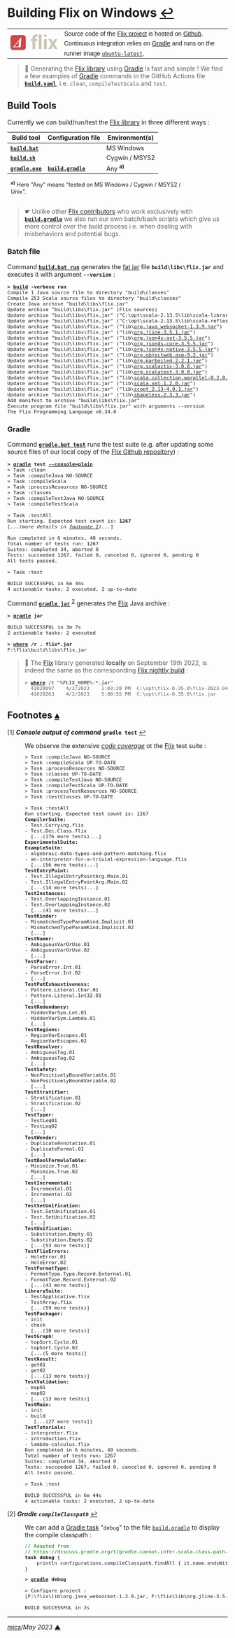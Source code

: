 # <span id="top">Building Flix on Windows</span> <span style="size:25%;"><a href="README.md">↩</a></span>

<table style="font-family:Helvetica,Arial;line-height:1.6;">
  <tr>
  <td style="border:0;padding:0 10px 0 0;;min-width:120px;"><a href="https://flix.dev/" rel="external"><img src="./docs/images/flix-logo.png" width="120" alt="Flix project"/></a></td>
  <td style="border:0;padding:0;vertical-align:text-top;">Source code of the <a href="https://flix.dev/" rel="external">Flix project</a> is hosted on <a href="https://github.com/flix/flix" rel="external">Github</a>.<br/>Continuous integration relies on <a href="https://gradle.org/" rel="external">Gradle</a> and runs on the runner image <a href="https://docs.github.com/en/actions/using-github-hosted-runners/about-github-hosted-runners#supported-runners-and-hardware-resources" rel="external"><code>ubuntu-latest</code></a>.
  </td>
  </tr>
</table>

> **:mag_right:** Generating the [Flix library][flix_releases] using [Gradle][gradle_userguide] is fast and simple ! We find a few examples of [Gradle][gradle_cli] commands in the GitHub Actions file [**`build.yaml`**](https://github.com/flix/flix/blob/master/.github/workflows/build.yaml), i.e. `clean`, `compileTestScala` and `test`.
>

## <span id="build_tools">Build Tools</span>

Currently we can build/run/test the [Flix library][flix_releases] in three different ways :

| Build tool          | Configuration file     | Environment(s) |
|---------------------|------------------------|----------------|
| [**`build.bat`**](bin/flix/build.bat) | &nbsp; | MS Windows |
| [**`build.sh`**](bin/flix/build.sh) | &nbsp; | Cygwin / MSYS2 |
[**`gradle.exe`**][gradle_cli] | [**`build.gradle`**](flix/build.gradle) | Any <sup><b>a)</b></sup> |
<div style="margin:0 15% 0 8px;font-size:90%;">
<sup><b>a)</b></sup> Here "Any" means "tested on MS Windows / Cygwin / MSYS2 / Unix".<br/>&nbsp;
</div>

> **&#9755;** Unlike other [Flix contributors](https://flix.dev/contribute/) who work exclusively with [**`build.gradle`**](flix/build.gradle) we also run our own batch/bash scripts which give us more control over the build process i.e. when dealing with misbehaviors and potential bugs.
<!--
https://docs.gradle.org/current/userguide/scala_plugin.html
-->

### <span id="batch">Batch file</span>

Command [**`build.bat run`**](./bin/flix/build.bat) generates the [fat jar](https://stackoverflow.com/questions/11947037/what-is-an-uber-jar) file **`build\libs\flix.jar`** and executes it with argument **`--version`** :

<pre style="font-size:80%;">
<b>&gt; <a href="bin/flix/build.bat">build</a> -verbose run</b>
Compile 1 Java source file to directory "build\classes"
Compile 253 Scala source files to directory "build\classes"
Create Java archive "build\libs\flix.jar"
Update archive "build\libs\flix.jar" (Flix sources)
Update archive "build\libs\flix.jar" ("C:\opt\scala-2.13.5\lib\scala-library.jar")
Update archive "build\libs\flix.jar" ("C:\opt\scala-2.13.5\lib\scala-reflect.jar")
Update archive "build\libs\flix.jar" ("lib\<a href="https://mvnrepository.com/artifact/org.java-websocket/Java-WebSocket/1.3.9" rel="external">org.java_websocket-1.3.9.jar</a>")
Update archive "build\libs\flix.jar" ("lib\<a href="https://mvnrepository.com/artifact/org.jline/jline/3.5.1" rel="external">org.jline-3.5.1.jar</a>")
Update archive "build\libs\flix.jar" ("lib\<a href="https://mvnrepository.com/artifact/org.json4s/json4s-ast_2.13/3.5.5" rel="external">org.json4s-ast-3.5.5.jar</a>")
Update archive "build\libs\flix.jar" ("lib\<a href="https://mvnrepository.com/artifact/org.json4s/json4s-core_2.13/3.5.5" rel="external">org.json4s-core-3.5.5.jar</a>")
Update archive "build\libs\flix.jar" ("lib\<a href="https://mvnrepository.com/artifact/org.json4s/json4s-native_2.13/3.5.5" rel="external">org.json4s-native-3.5.5.jar</a>")
Update archive "build\libs\flix.jar" ("lib\<a href="https://mvnrepository.com/artifact/org.ow2.asm/asm/9.2" rel="external">org.objectweb.asm-9.2.jar</a>")
Update archive "build\libs\flix.jar" ("lib\<a href="https://mvnrepository.com/artifact/org.parboiled/parboiled_2.13/2.2.1" rel="external">org.parboiled-2.2.1.jar</a>")
Update archive "build\libs\flix.jar" ("lib\<a href="https://mvnrepository.com/artifact/org.scalactic/scalactic_2.13/3.0.8" rel="external">org.scalactic-3.0.8.jar</a>")
Update archive "build\libs\flix.jar" ("lib\<a href="https://mvnrepository.com/artifact/org.scalatest/scalatest_2.13/3.0.8" rel="external">org.scalatest-3.0.8.jar</a>")
Update archive "build\libs\flix.jar" ("lib\<a href="https://mvnrepository.com/artifact/org.scala-lang.modules/scala-parallel-collections_2.13/0.2.0">scala.collection.parallel-0.2.0.jar</a>")
Update archive "build\libs\flix.jar" ("lib\<a href="https://mvnrepository.com/artifact/org.scala-lang.modules/scala-xml_2.13/1.2.0" rel="external">scala.xml-1.2.0.jar</a>")
Update archive "build\libs\flix.jar" ("lib\<a href="https://mvnrepository.com/artifact/com.github.scopt/scopt_2.13/4.0.1" rel="external">scopt_2.13-4.0.1.jar</a>")
Update archive "build\libs\flix.jar" ("lib\<a href="https://mvnrepository.com/artifact/com.chuusai/shapeless_2.13/2.3.3" rel="external">shapeless-2.3.3.jar</a>")
Add manifest to archive "build\libs\flix.jar"
Execute program file "build\libs\flix.jar" with arguments --version
The Flix Programming Language v0.34.0
</pre>

### <span id="gradle">Gradle</span>

Command [**`gradle.bat test`**][gradle_cli] runs the test suite (e.g. after updating some source files of our local copy of the [Flix Github repository][flix_github]) :

<pre style="font-size:80%;">
<b>&gt; <a href="https://docs.gradle.org/current/userguide/command_line_interface.html" rel="external">gradle</a> test <a href="https://docs.gradle.org/current/userguide/command_line_interface.html#sec:command_line_customizing_log_format" rel="external">--console=plain</a></b>
> Task :clean
> Task :compileJava NO-SOURCE
> Task :compileScala
> Task :processResources NO-SOURCE
> Task :classes
> Task :compileTestJava NO-SOURCE
> Task :compileTestScala

> Task :testAll
Run starting. Expected test count is: <b>1267</b>
[<i>...(more details in <a id="anchor_01" href="#footnote_01">footnote 1</a></span>)...</i>]

Run completed in 6 minutes, 40 seconds.
Total number of tests run: 1267
Suites: completed 34, aborted 0
Tests: succeeded 1267, failed 0, canceled 0, ignored 0, pending 0
All tests passed.

> Task :test

BUILD SUCCESSFUL in 6m 44s
4 actionable tasks: 2 executed, 2 up-to-date
</pre>

Command [**`gradle jar`**][gradle_cli] <sup id="anchor_02">[2](#footnote_01)</sup> generates the [Flix] Java archive :
<pre style="font-size:80%;">
<b>&gt; <a href="https://docs.gradle.org/current/userguide/command_line_interface.html" rel="external">gradle</a> jar</b>

BUILD SUCCESSFUL in 3m 7s
2 actionable tasks: 2 executed

<b>&gt; <a href="https://learn.microsoft.com/en-us/windows-server/administration/windows-commands/where" rel="external">where</a> /r . flix*.jar</b>
F:\flix\build\libs\flix.jar
</pre>

> **:mag_right:** The [Flix] library generated **locally** on September 19th 2022, is indeed the same as the corresponding [Flix nightly build][flix_nightly] :
> <pre style="font-size:80%;">
> <b>&gt; <a href="https://learn.microsoft.com/en-us/windows-server/administration/windows-commands/where" rel="external">where</a> /t "%FLIX_HOME%:*.jar"</b>
>   41028097    4/2/2023    1:03:28 PM  C:\opt\flix-0.35.0\flix-2023-04-01.jar
>   41028263    4/2/2023    5:00:55 PM  C:\opt\flix-0.35.0\flix.jar
> </pre>

<!--=======================================================================-->
 
## <span id="footnotes">Footnotes</span> [**&#x25B4;**](#top)

<span id="footnote_01">[1]</span> ***Console output of command*** **`gradle test`** [↩](#anchor_01)

<dl><dd>
We observe the extensive <a href="https://en.wikipedia.org/wiki/Code_coverage" rel="external"><i>code coverage</i></a> ot the <a href="https://flix.dev/" rel="external">Flix</a> test suite :
<pre style="font-size:80%;">
&gt; Task :compileJava NO-SOURCE
&gt; Task :compileScala UP-TO-DATE
&gt; Task :processResources NO-SOURCE
&gt; Task :classes UP-TO-DATE
&gt; Task :compileTestJava NO-SOURCE
&gt; Task :compileTestScala UP-TO-DATE
&gt; Task :processTestResources NO-SOURCE
&gt; Task :testClasses UP-TO-DATE
&nbsp;
&gt; Task :testAll
Run starting. Expected test count is: 1267
<b>CompilerSuite:</b>
- Test.Currying.flix
- Test.Dec.Class.flix
  [...(176 more tests)...]
<b>ExperimentalSuite:</b>
<b>ExampleSuite:</b>
- algebraic-data-types-and-pattern-matching.flix
- an-interpreter-for-a-trivial-expression-language.flix
  [...(56 more tests)...]
<b>TestEntryPoint:</b>
- Test.IllegalEntryPointArg.Main.01
- Test.IllegalEntryPointArg.Main.02
  [...(14 more tests)...]
<b>TestInstances:</b>
- Test.OverlappingInstance.01
- Test.OverlappingInstance.02
  [...(41 more tests)...]
<b>TestKinder:</b>
- MismatchedTypeParamKind.Implicit.01
- MismatchedTypeParamKind.Implicit.02
  [...]
<b>TestNamer:</b>
- AmbiguousVarOrUse.01
- AmbiguousVarOrUse.02
  [...]
<b>TestParser:</b>
- ParseError.Int.01
- ParseError.Int.02
  [...]
<b>TestPatExhaustiveness:</b>
- Pattern.Literal.Char.01
- Pattern.Literal.Int32.01
  [...]
<b>TestRedundancy:</b>
- HiddenVarSym.Let.01
- HiddenVarSym.Lambda.01
  [...]
<b>TestRegions:</b>
- RegionVarEscapes.01
- RegionVarEscapes.02
<b>TestResolver:</b>
- AmbiguousTag.01
- AmbiguousTag.02
  [...]
<b>TestSafety:</b>
- NonPositivelyBoundVariable.01
- NonPositivelyBoundVariable.02
  [...]
<b>TestStratifier:</b>
- Stratification.01
- Stratification.02
  [...]
<b>TestTyper:</b>
- TestLeq01
- TestLeq02
  [...]
<b>TestWeeder:</b>
- DuplicateAnnotation.01
- DuplicateFormal.01
  [...]
<b>TestBoolFormulaTable:</b>
- Minimize.True.01
- Minimize.True.02
  [...]
<b>TestIncremental:</b>
- Incremental.01
- Incremental.02
  [...]
<b>TestSetUnification:</b>
- Test.SetUnification.01
- Test.SetUnification.02
  [...]
<b>TestUnification:</b>
- Substitution.Empty.01
- Substitution.Empty.02
  [...(53 more tests)]
<b>TestFlixErrors:</b>
- HoleError.01
- HoleError.02
<b>TestFormatType:</b>
- FormatType.Type.Record.External.01
- FormatType.Record.External.02
  [...(43 more tests)]
<b>LibrarySuite:</b>
- TestApplicative.flix
- TestArray.flix
  [...(59 more tests)]
<b>TestPackager:</b>
- init
- check
  [...(10 more tests)]
<b>TestGraph:</b>
- topSort.Cycle.01
- topSort.Cycle.02
  [...(5 more tests)]
<b>TestResult:</b>
- get01
- get02
  [...(13 more tests)]
<b>TestValidation:</b>
- map01
- map02
  [...(13 more tests)]
<b>TestMain:</b>
- init
- build
   [...(27 more tests]]
<b>TestTutorials:</b>
- interpreter.flix
- introduction.flix
- lambda-calculus.flix
Run completed in 6 minutes, 40 seconds.
Total number of tests run: 1267
Suites: completed 34, aborted 0
Tests: succeeded 1267, failed 0, canceled 0, ignored 0, pending 0
All tests passed.
&nbsp;
&gt; Task :test
&nbsp;
BUILD SUCCESSFUL in 6m 44s
4 actionable tasks: 2 executed, 2 up-to-date
</pre>
</dd></dl>

<span id="footnote_02">[2]</span> ***Gradle `compileClasspath`*** [↩](#anchor_02)

<dl><dd>
We can add a <a href="https://docs.gradle.org/current/dsl/org.gradle.api.Task.html">Gradle task</a> "<code>debug</code>" to the file <a href="flix/build.gradle"><code>build.gradle</code></a> to display the compile classpath :
<pre style="font-size:80%;">
<span style="color:green;">// Adapted from
// https://discuss.gradle.org/t/gradle-cannot-infer-scala-class-path-despite-the-scala-library-being-declared-as-a-compile-dependency/7388/5</span>
<b>task debug</b> {
    println configurations.compileClasspath.findAll { it.name.endsWith(".jar") }
}
</pre>

<pre style="font-size:80%;">
<b>&gt; <a href="https://docs.gradle.org/current/userguide/command_line_interface.html" rel="external">gradle</a> debug</b>
&nbsp;
> Configure project :
[F:\flix\lib\org.java_websocket-1.3.9.jar, F:\flix\lib\org.jline-3.5.1.jar, F:\flix\lib\org.json4s-ast-3.5.5.jar, F:\flix\lib\org.json4s-core-3.5.5.jar, F:\flix\lib\org.json4s-native-3.5.5.jar, F:\flix\lib\org.objectweb.asm-9.2.jar, F:\flix\lib\org.parboiled-2.2.1.jar, F:\flix\lib\org.scalactic-3.0.8.jar, F:\flix\lib\org.scalatest-3.0.8.jar, F:\flix\lib\scala.collection.parallel-0.2.0.jar, F:\flix\lib\scala.xml-1.2.0.jar, F:\flix\lib\scopt_2.13-4.0.1.jar, F:\flix\lib\shapeless-2.3.3.jar, %USERPROFILE%\.gradle\caches\modules-2\files-2.1\org.scala-lang\scala-reflect\2.13.5\8dee4d8c5374920f2db2f5f55d9dd6ecd4194cc\scala-reflect-2.13.5.jar, %USERPROFILE%\.gradle\caches\modules-2\files-2.1\org.scala-lang\scala-library\2.13.5\d0df6e78b6ccb0102cb0395bfa8cb806e9e81b61\scala-library-2.13.5.jar]
&nbsp;
BUILD SUCCESSFUL in 2s
</pre>
</dd></dl>

***

*[mics](https://lampwww.epfl.ch/~michelou/)/May 2023* [**&#9650;**](#top)
<span id="bottom">&nbsp;</span>

<!-- href links -->

[flix]: https://flix.dev/
[flix_github]: https://github.com/flix/flix
[flix_releases]: https://github.com/flix/flix/releases
[flix_nightly]: https://flix.dev/nightly/
[gradle_cli]: https://docs.gradle.org/current/userguide/command_line_interface.html
[gradle_userguide]: https://docs.gradle.org/current/userguide/userguide.html
[json4s]: https://mvnrepository.com/artifact/org.json4s
[scala]: https://www.scala-lang.org
[scala_2_13_9]: https://www.scala-lang.org/download/2.13.9.html
[scala_3]: https://docs.scala-lang.org/scala3/new-in-scala3.html
[scalatest]: https://mvnrepository.com/artifact/org.scalatest/scalatest
